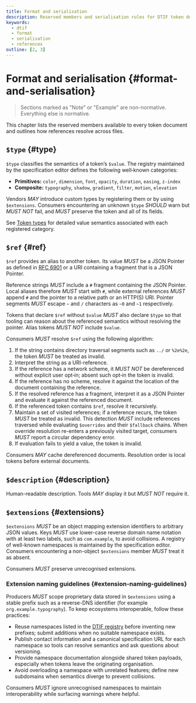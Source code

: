 ```yaml
---
title: Format and serialisation
description: Reserved members and serialisation rules for DTIF token documents.
keywords:
  - dtif
  - format
  - serialisation
  - references
outline: [2, 3]
---
```


# Format and serialisation {#format-and-serialisation}

> Sections marked as "Note" or "Example" are non-normative. Everything else is normative.

This chapter lists the reserved members available to every token document and outlines how references resolve across files.

## `$type` {#type}

`$type` classifies the semantics of a token’s `$value`. The registry
maintained by the specification editor defines the following well‑known categories:

- **Primitives:** `color`, `dimension`,
  `font`, `opacity`, `duration`, `easing`,
  `z-index`
- **Composite:** `typography`, `shadow`,
  `gradient`, `filter`, `motion`, `elevation`

Vendors _MAY_ introduce custom types by registering them or by
using `$extensions`. Consumers encountering an unknown `$type`
_SHOULD_ warn but _MUST NOT_ fail, and
_MUST_ preserve the token and all of its fields.

See [Token types](./token-types.md#value) for detailed value semantics associated with each registered category.

## `$ref` {#ref}

`$ref` provides an alias to another token. Its value
_MUST_ be a JSON Pointer as defined in
[RFC 6901](https://www.rfc-editor.org/rfc/rfc6901) or a URI
containing a fragment that is a JSON Pointer.

Reference strings _MUST_ include a `#` fragment
containing the JSON Pointer. Local aliases therefore _MUST_ start
with `#`, while external references _MUST_ append
`#` and the pointer to a relative path or an HTTP(S) URI. Pointer segments
_MUST_ escape `~` and `/` characters as
`~0` and `~1` respectively.

Tokens that declare `$ref` without `$value`
_MUST_ also declare `$type` so that tooling can reason
about the referenced semantics without resolving the pointer. Alias tokens
_MUST NOT_ include `$value`.

Consumers _MUST_ resolve `$ref` using the following
algorithm:

1. If the string contains directory traversal segments such as
   `../` or `%2e%2e`, the token _MUST_ be
   treated as invalid.
2. Interpret the string as a URI-reference.
3. If the reference has a network scheme, it
   _MUST NOT_ be dereferenced without explicit user opt‑in; absent
   such opt‑in the token is invalid.
4. If the reference has no scheme, resolve it against the location of the document
   containing the reference.
5. If the resolved reference has a fragment, interpret it as a JSON Pointer and evaluate it
   against the referenced document.
6. If the referenced token contains `$ref`, resolve it recursively.
7. Maintain a set of visited references; if a reference recurs, the token
   _MUST_ be treated as invalid. This detection
   _MUST_ include references traversed while evaluating
   `$overrides` and their `$fallback` chains. When override
   resolution re-enters a previously visited target, consumers
   _MUST_ report a circular dependency error.
8. If evaluation fails to yield a value, the token is invalid.

Consumers _MAY_ cache dereferenced documents. Resolution order is
local tokens before external documents.

## `$description` {#description}

Human-readable description. Tools _MAY_ display it but
_MUST NOT_ require it.

## `$extensions` {#extensions}

`$extensions` _MUST_ be an object mapping extension
identifiers to arbitrary JSON values. Keys _MUST_ use lower-case
reverse domain name notation with at least two labels, such as `com.example`,
to avoid collisions. A registry of well-known namespaces is maintained by the
specification editor. Consumers encountering a non-object `$extensions` member
_MUST_ treat it as absent.

Consumers _MUST_ preserve unrecognised extensions.

### Extension naming guidelines {#extension-naming-guidelines}

Producers _MUST_ scope proprietary data stored in
`$extensions` using a stable prefix such as a reverse-DNS identifier (for
example `org.example.typography`). To keep ecosystems interoperable, follow
these practices:

- Reuse namespaces listed in the [DTIF registry](https://github.com/bylapidist/dtif/blob/main/registry/README.md)
  before inventing new prefixes; submit additions when no suitable namespace exists.
- Publish contact information and a canonical specification URL for each namespace so
  tools can resolve semantics and ask questions about versioning.
- Provide namespace documentation alongside shared token payloads, especially when
  tokens leave the originating organisation.
- Avoid overloading a namespace with unrelated features; define new subdomains when
  semantics diverge to prevent collisions.

Consumers _MUST_ ignore unrecognised namespaces to maintain
interoperability while surfacing warnings where helpful.

